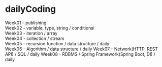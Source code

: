 # dailyCoding
Week01 - publishing    
Week02 - variable, type, string / conditional  
Week03 - iteration / array     
Week04 - collection / stream   
Week05 - recursion function / data structure / daily  
Week06 - Algorithm / data structure / daily 
Week07 - Network(HTTP, REST API) / SQL / daily 
Week08 - RDBMS / Spring Framework(Spring Boot, DI) / daily 


